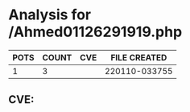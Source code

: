 # Analysis for /Ahmed01126291919.php
| POTS | COUNT | CVE | FILE CREATED |
|---|---|---|---|
| 1 | 3 | | 220110-033755 |

## CVE: 